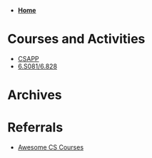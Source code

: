 * [**Home**](/en)

# **Courses and Activities**

* [CSAPP](/en/csapp)
* [6.S081/6.828](/en/6s081)

# **Archives**

# **Referrals**

* [Awesome CS Courses](https://github.com/prakhar1989/awesome-courses)
